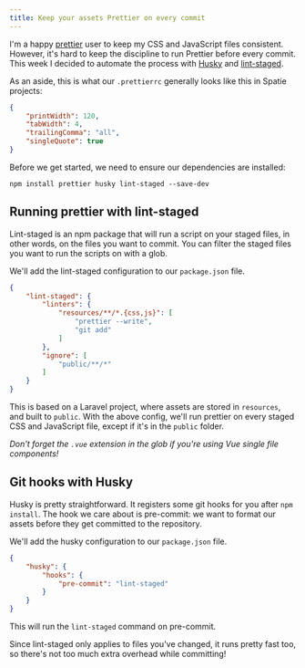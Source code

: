 ```yaml
---
title: Keep your assets Prettier on every commit
---
```


I'm a happy [prettier](https://prettier.io) user to keep my CSS and JavaScript files consistent. However, it's hard to keep the discipline to run Prettier before every commit. This week I decided to automate the process with [Husky](https://github.com/typicode/husky) and [lint-staged](https://github.com/okonet/lint-staged).

As an aside, this is what our `.prettierrc` generally looks like this in Spatie projects:

```json
{
    "printWidth": 120,
    "tabWidth": 4,
    "trailingComma": "all",
    "singleQuote": true
}
```

Before we get started, we need to ensure our dependencies are installed:

```
npm install prettier husky lint-staged --save-dev
```

## Running prettier with lint-staged

Lint-staged is an npm package that will run a script on your staged files, in other words, on the files you want to commit. You can filter the staged files you want to run the scripts on with a glob.

We'll add the lint-staged configuration to our `package.json` file.

```json
{
    "lint-staged": {
        "linters": {
            "resources/**/*.{css,js}": [
                "prettier --write",
                "git add"
            ]
        },
        "ignore": [
            "public/**/*"
        ]
    }
}
```

This is based on a Laravel project, where assets are stored in `resources`, and built to `public`. With the above config, we'll run prettier on every staged CSS and JavaScript file, except if it's in the `public` folder.

*Don't forget the `.vue` extension in the glob if you're using Vue single file components!*

## Git hooks with Husky

Husky is pretty straightforward. It registers some git hooks for you after `npm install`. The hook we care about is pre-commit: we want to format our assets before they get committed to the repository.

We'll add the husky configuration to our `package.json` file.

```json
{
    "husky": {
        "hooks": {
            "pre-commit": "lint-staged"
        }
    }
}
```

This will run the `lint-staged` command on pre-commit.

Since lint-staged only applies to files you've changed, it runs pretty fast too, so there's not too much extra overhead while committing!
